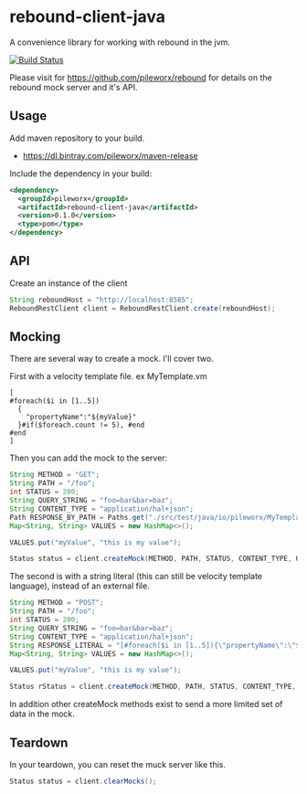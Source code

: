rebound-client-java
===================
A convenience library for working with rebound in the jvm.

[![Build Status](https://travis-ci.org/pileworx/rebound-client-java.svg?branch=develop)](https://travis-ci.org/pileworx/rebound)

Please visit for https://github.com/pileworx/rebound for details on the rebound mock server and it's API.

Usage
-----

Add maven repository to your build.
- https://dl.bintray.com/pileworx/maven-release

Include the dependency in your build:
```xml
<dependency>
  <groupId>pileworx</groupId>
  <artifactId>rebound-client-java</artifactId>
  <version>0.1.0</version>
  <type>pom</type>
</dependency>
```
API
---

Create an instance of the client

```java
String reboundHost = "http://localhost:8585";
ReboundRestClient client = ReboundRestClient.create(reboundHost);
```

Mocking
-------
There are several way to create a mock. I'll cover two.

First with a velocity template file.
 ex MyTemplate.vm
 
```vtl
[
#foreach($i in [1..5])
  {
    "propertyName":"${myValue}"
  }#if($foreach.count != 5), #end
#end
]
```

Then you can add the mock to the server:

```java
String METHOD = "GET";
String PATH = "/foo";
int STATUS = 200;
String QUERY_STRING = "foo=bar&bar=baz";
String CONTENT_TYPE = "application/hal+json";
Path RESPONSE_BY_PATH = Paths.get("./src/test/java/io/pileworx/MyTemplate.vm");
Map<String, String> VALUES = new HashMap<>();

VALUES.put("myValue", "this is my value");

Status status = client.createMock(METHOD, PATH, STATUS, CONTENT_TYPE, QUERY_STRING, RESPONSE_BY_PATH, VALUES);
```

The second is with a string literal (this can still be velocity template language), instead of an external file.

```java
String METHOD = "POST";
String PATH = "/foo";
int STATUS = 200;
String QUERY_STRING = "foo=bar&bar=baz";
String CONTENT_TYPE = "application/hal+json";
String RESPONSE_LITERAL = "[#foreach($i in [1..5]){\"propertyName\":\"${myValue}\"} #if($foreach.count != 5), #end #end]";
Map<String, String> VALUES = new HashMap<>();

VALUES.put("myValue", "this is my value");

Status rStatus = client.createMock(METHOD, PATH, STATUS, CONTENT_TYPE, QUERY_STRING, RESPONSE_LITERAL, VALUES);
```

In addition other createMock methods exist to send a more limited set of data in the mock.

Teardown
--------

In your teardown, you can reset the muck server like this.

```java
Status status = client.clearMocks();
```